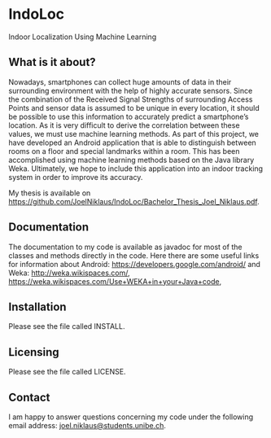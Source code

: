 # IndoLoc
Indoor Localization Using Machine Learning

## What is it about?
Nowadays, smartphones can collect huge amounts of data in their surrounding environment with the help of highly accurate sensors. Since the combination of the Received Signal Strengths of surrounding Access Points and sensor data is assumed to be unique in every location, it should be possible to use this information to accurately predict a smartphone’s location. As it is very difficult to derive the correlation between these values, we must use machine learning methods. As part of this project, we have developed an Android application that is able to distinguish between rooms on a floor and special landmarks within a room. This has been accomplished using machine learning methods based on the Java library Weka. Ultimately, we hope to include this application into an indoor tracking system in order to improve its accuracy.

My thesis is available on https://github.com/JoelNiklaus/IndoLoc/Bachelor_Thesis_Joel_Niklaus.pdf.

## Documentation

  The documentation to my code is available as javadoc for most of the classes and methods directly in the code.
  Here there are some useful links for information about
  Android: https://developers.google.com/android/ and
  Weka: http://weka.wikispaces.com/, https://weka.wikispaces.com/Use+WEKA+in+your+Java+code, 

## Installation

Please see the file called INSTALL.

## Licensing

Please see the file called LICENSE.

## Contact

I am happy to answer questions concerning my code under the following email address: joel.niklaus@students.unibe.ch.
